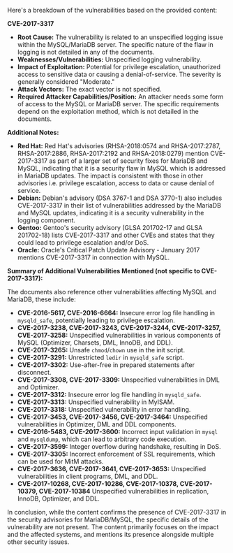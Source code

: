 Here's a breakdown of the vulnerabilities based on the provided content:

**CVE-2017-3317**

*   **Root Cause:** The vulnerability is related to an unspecified logging issue within the MySQL/MariaDB server. The specific nature of the flaw in logging is not detailed in any of the documents.
*   **Weaknesses/Vulnerabilities:** Unspecified logging vulnerability.
*   **Impact of Exploitation:**  Potential for privilege escalation, unauthorized access to sensitive data or causing a denial-of-service. The severity is generally considered "Moderate."
*   **Attack Vectors:** The exact vector is not specified.
*   **Required Attacker Capabilities/Position:**  An attacker needs some form of access to the MySQL or MariaDB server. The specific requirements depend on the exploitation method, which is not detailed in the documents.

**Additional Notes:**

*   **Red Hat:** Red Hat's advisories (RHSA-2018:0574 and RHSA-2017:2787, RHSA-2017:2886, RHSA-2017:2192 and RHSA-2018:0279) mention CVE-2017-3317 as part of a larger set of security fixes for MariaDB and MySQL, indicating that it is a security flaw in MySQL which is addressed in MariaDB updates. The impact is consistent with those in other advisories i.e.  privilege escalation, access to data or cause denial of service.
*   **Debian:** Debian's advisory (DSA 3767-1 and DSA 3770-1) also includes CVE-2017-3317 in their list of vulnerabilities addressed by the MariaDB and MySQL updates, indicating it is a security vulnerability in the logging component.
*   **Gentoo:** Gentoo's security advisory (GLSA 201702-17 and GLSA 201702-18) lists CVE-2017-3317 and other CVEs and states that they could lead to privilege escalation and/or DoS.
*   **Oracle:** Oracle's Critical Patch Update Advisory - January 2017 mentions CVE-2017-3317 in connection with MySQL.

**Summary of Additional Vulnerabilities Mentioned (not specific to CVE-2017-3317):**

The documents also reference other vulnerabilities affecting MySQL and MariaDB, these include:

*   **CVE-2016-5617, CVE-2016-6664:** Insecure error log file handling in `mysqld_safe`, potentially leading to privilege escalation.
*   **CVE-2017-3238, CVE-2017-3243, CVE-2017-3244, CVE-2017-3257, CVE-2017-3258:**  Unspecified vulnerabilities in various components of MySQL (Optimizer, Charsets, DML, InnoDB, and DDL).
*  **CVE-2017-3265:** Unsafe `chmod`/`chown` use in the init script.
*   **CVE-2017-3291:** Unrestricted `ledir` in `mysqld_safe` script.
*   **CVE-2017-3302:** Use-after-free in prepared statements after disconnect.
*   **CVE-2017-3308, CVE-2017-3309:** Unspecified vulnerabilities in DML and Optimizer.
*   **CVE-2017-3312:** Insecure error log file handling in `mysqld_safe`.
*   **CVE-2017-3313:** Unspecified vulnerability in MyISAM.
*   **CVE-2017-3318:** Unspecified vulnerability in error handling.
*   **CVE-2017-3453, CVE-2017-3456, CVE-2017-3464:** Unspecified vulnerabilities in Optimizer, DML and DDL components.
*   **CVE-2016-5483, CVE-2017-3600:** Incorrect input validation in `mysql` and `mysqldump`, which can lead to arbitrary code execution.
*   **CVE-2017-3599:**  Integer overflow during handshake, resulting in DoS.
*   **CVE-2017-3305:** Incorrect enforcement of SSL requirements, which can be used for MitM attacks.
*  **CVE-2017-3636, CVE-2017-3641, CVE-2017-3653:** Unspecified vulnerabilities in client programs, DML, and DDL.
*   **CVE-2017-10268, CVE-2017-10286, CVE-2017-10378, CVE-2017-10379, CVE-2017-10384** Unspecified vulnerabilities in replication, InnoDB, Optimizer, and DDL.

In conclusion, while the content confirms the presence of CVE-2017-3317 in the security advisories for MariaDB/MySQL, the specific details of the vulnerability are not present. The content primarily focuses on the impact and the affected systems, and mentions its presence alongside multiple other security issues.